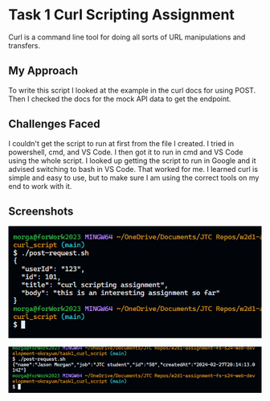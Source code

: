 # Task 1 Curl Scripting Assignment

Curl is a command line tool for doing all sorts of URL manipulations and transfers.

## My Approach

To write this script I looked at the example in the curl docs for using POST. Then I checked the docs for the mock API data to get the endpoint.

## Challenges Faced

I couldn't get the script to run at first from the file I created. I tried in powershell, cmd, and VS Code. I then got it to run in cmd and VS Code using the whole script. I looked up getting the script to run in Google and it advised switching to bash in VS Code. That worked for me. I learned curl is simple and easy to use, but to make sure I am using the correct tools on my end to work with it.

## Screenshots

![Screenshot](task1a.png)

![Screenshot](task1b.png)

